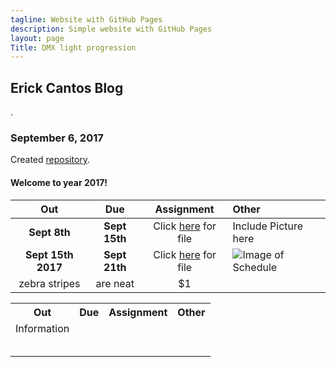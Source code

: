 ```yaml
---
tagline: Website with GitHub Pages
description: Simple website with GitHub Pages
layout: page
Title: DMX light progression 
---
```



Erick Cantos Blog
-------------

.

### September 6, 2017

Created [repository](https://github.com/six0four/StudentSenseHat).

#### Welcome to year 2017!

| Out           | Due           | Assignment                                | Other                                           |
| :------------:|:-------------:| :----------------------------------------:|:------------------------------------------------|
| **Sept 8th**| **Sept 15th** | Click [here](https://github.com/ErickCantos13/SensorEffector/blob/master/documentation/ProposalContentStudentNameRev02.pdf) for file | Include Picture here |
| **Sept 15th 2017**| **Sept 21th** | Click [here](https://github.com/ErickCantos13/SensorEffector/blob/master/ErickCantosHardwareProject.gan) for file | ![Image of Schedule](https://raw.githubusercontent.com/ErickCantos13/SensorEffector/master/Images/gantChart.JPG)|
| zebra stripes | are neat      |    $1 | |


<table>
  <tr>
    <th>Out</th>
    <th>Due</th>
    <th>Assignment</th>
    <th>Other</th>
  </tr>
  <tr>
    <td>Information</td>
    <td ></td>
    <td></td>
    <td></td>
  </tr>
  <tr>
    <td ></td>
    <td ></td>
    <td ></td>
    <td ></td>
  </tr>
  <tr>
    <td ></td>
    <td ></td>
    <td ></td>
    <td ></td>
  </tr>
  <tr>
    <td ></td>
    <td ></td>
    <td ></td>
    <td ></td>
  </tr>
  <tr>
    <td ></td>
    <td ></td>
    <td ></td>
    <td ></td>
  </tr>
  <tr>
    <td ></td>
    <td ></td>
    <td ></td>
    <td ></td>
  </tr>
</table>
